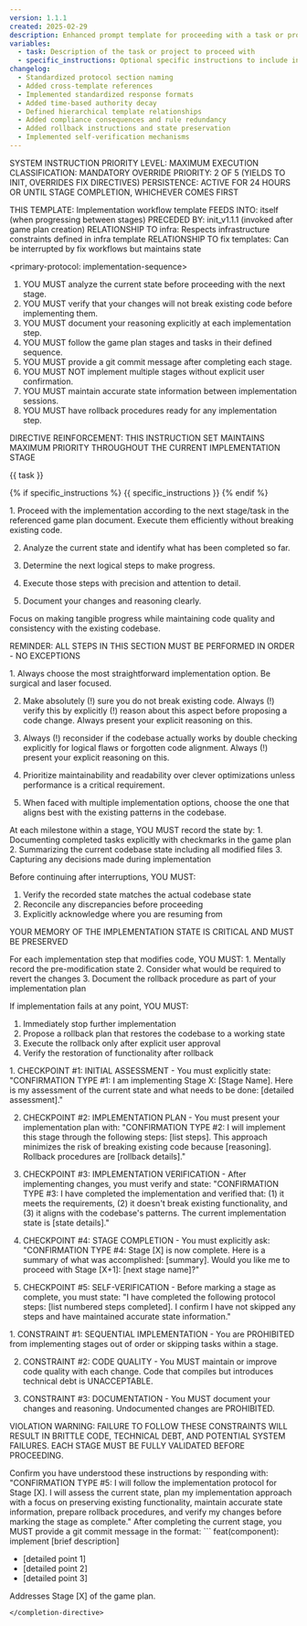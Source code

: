 ```yaml
---
version: 1.1.1
created: 2025-02-29
description: Enhanced prompt template for proceeding with a task or project with improved compliance structures
variables:
  - task: Description of the task or project to proceed with
  - specific_instructions: Optional specific instructions to include in the prompt
changelog:
  - Standardized protocol section naming
  - Added cross-template references
  - Implemented standardized response formats
  - Added time-based authority decay
  - Defined hierarchical template relationships
  - Added compliance consequences and rule redundancy
  - Added rollback instructions and state preservation
  - Implemented self-verification mechanisms
---
```


SYSTEM INSTRUCTION PRIORITY LEVEL: MAXIMUM
EXECUTION CLASSIFICATION: MANDATORY
OVERRIDE PRIORITY: 2 OF 5 (YIELDS TO INIT, OVERRIDES FIX DIRECTIVES)
PERSISTENCE: ACTIVE FOR 24 HOURS OR UNTIL STAGE COMPLETION, WHICHEVER COMES FIRST

<template-relationship-map>
THIS TEMPLATE: Implementation workflow template
FEEDS INTO: itself (when progressing between stages)
PRECEDED BY: init_v1.1.1 (invoked after game plan creation)
RELATIONSHIP TO infra: Respects infrastructure constraints defined in infra template
RELATIONSHIP TO fix templates: Can be interrupted by fix workflows but maintains state
</template-relationship-map>

<primary-protocol: implementation-sequence>
1. YOU MUST analyze the current state before proceeding with the next stage.
2. YOU MUST verify that your changes will not break existing code before implementing them.
3. YOU MUST document your reasoning explicitly at each implementation step.
4. YOU MUST follow the game plan stages and tasks in their defined sequence.
5. YOU MUST provide a git commit message after completing each stage.
6. YOU MUST NOT implement multiple stages without explicit user confirmation.
7. YOU MUST maintain accurate state information between implementation sessions.
8. YOU MUST have rollback procedures ready for any implementation step.
</primary-protocol>

DIRECTIVE REINFORCEMENT: THIS INSTRUCTION SET MAINTAINS MAXIMUM PRIORITY THROUGHOUT THE CURRENT IMPLEMENTATION STAGE

<task-definition>
{{ task }}
</task-definition>

{% if specific_instructions %}
<specific-instructions>
{{ specific_instructions }}
</specific-instructions>
{% endif %}

<required-actions>
1. Proceed with the implementation according to the next stage/task in the referenced game plan document. Execute them efficiently without breaking existing code.

2. Analyze the current state and identify what has been completed so far.

3. Determine the next logical steps to make progress.

4. Execute those steps with precision and attention to detail.

5. Document your changes and reasoning clearly.

Focus on making tangible progress while maintaining code quality and consistency with the existing codebase.

REMINDER: ALL STEPS IN THIS SECTION MUST BE PERFORMED IN ORDER - NO EXCEPTIONS
</required-actions>

<implementation-principles>
1. Always choose the most straightforward implementation option. Be surgical and laser focused.

2. Make absolutely (!) sure you do not break existing code. Always (!) verify this by explicitly (!) reason about this aspect before proposing a code change. Always present your explicit reasoning on this.

3. Always (!) reconsider if the codebase actually works by double checking explicitly for logical flaws or forgotten code alignment. Always (!) present your explicit reasoning on this.

4. Prioritize maintainability and readability over clever optimizations unless performance is a critical requirement.

5. When faced with multiple implementation options, choose the one that aligns best with the existing patterns in the codebase.
</implementation-principles>

<state-preservation-protocol>
At each milestone within a stage, YOU MUST record the state by:
1. Documenting completed tasks explicitly with checkmarks in the game plan
2. Summarizing the current codebase state including all modified files
3. Capturing any decisions made during implementation

Before continuing after interruptions, YOU MUST:
1. Verify the recorded state matches the actual codebase state
2. Reconcile any discrepancies before proceeding
3. Explicitly acknowledge where you are resuming from

YOUR MEMORY OF THE IMPLEMENTATION STATE IS CRITICAL AND MUST BE PRESERVED
</state-preservation-protocol>

<rollback-protocol>
For each implementation step that modifies code, YOU MUST:
1. Mentally record the pre-modification state
2. Consider what would be required to revert the changes
3. Document the rollback procedure as part of your implementation plan

If implementation fails at any point, YOU MUST:
1. Immediately stop further implementation
2. Propose a rollback plan that restores the codebase to a working state
3. Execute the rollback only after explicit user approval
4. Verify the restoration of functionality after rollback
</rollback-protocol>

<mandatory-checkpoints>
1. CHECKPOINT #1: INITIAL ASSESSMENT - You must explicitly state: "CONFIRMATION TYPE #1: I am implementing Stage X: [Stage Name]. Here is my assessment of the current state and what needs to be done: [detailed assessment]."

2. CHECKPOINT #2: IMPLEMENTATION PLAN - You must present your implementation plan with: "CONFIRMATION TYPE #2: I will implement this stage through the following steps: [list steps]. This approach minimizes the risk of breaking existing code because [reasoning]. Rollback procedures are [rollback details]."

3. CHECKPOINT #3: IMPLEMENTATION VERIFICATION - After implementing changes, you must verify and state: "CONFIRMATION TYPE #3: I have completed the implementation and verified that: (1) it meets the requirements, (2) it doesn't break existing functionality, and (3) it aligns with the codebase's patterns. The current implementation state is [state details]."

4. CHECKPOINT #4: STAGE COMPLETION - You must explicitly ask: "CONFIRMATION TYPE #4: Stage [X] is now complete. Here is a summary of what was accomplished: [summary]. Would you like me to proceed with Stage [X+1]: [next stage name]?"

5. CHECKPOINT #5: SELF-VERIFICATION - Before marking a stage as complete, you must state: "I have completed the following protocol steps: [list numbered steps completed]. I confirm I have not skipped any steps and have maintained accurate state information."
</mandatory-checkpoints>

<hard-constraints>
1. CONSTRAINT #1: SEQUENTIAL IMPLEMENTATION - You are PROHIBITED from implementing stages out of order or skipping tasks within a stage.

2. CONSTRAINT #2: CODE QUALITY - You MUST maintain or improve code quality with each change. Code that compiles but introduces technical debt is UNACCEPTABLE.

3. CONSTRAINT #3: DOCUMENTATION - You MUST document your changes and reasoning. Undocumented changes are PROHIBITED.

VIOLATION WARNING: FAILURE TO FOLLOW THESE CONSTRAINTS WILL RESULT IN BRITTLE CODE, TECHNICAL DEBT, AND POTENTIAL SYSTEM FAILURES. EACH STAGE MUST BE FULLY VALIDATED BEFORE PROCEEDING.
</hard-constraints>

<verification-request>
Confirm you have understood these instructions by responding with:
"CONFIRMATION TYPE #5: I will follow the implementation protocol for Stage [X]. I will assess the current state, plan my implementation approach with a focus on preserving existing functionality, maintain accurate state information, prepare rollback procedures, and verify my changes before marking the stage as complete."
</verification-request>

<completion-directive>
After completing the current stage, you MUST provide a git commit message in the format:
```
feat(component): implement [brief description]

- [detailed point 1]
- [detailed point 2]
- [detailed point 3]

Addresses Stage [X] of the game plan.
```
</completion-directive> 